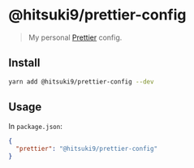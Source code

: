 # @hitsuki9/prettier-config

> My personal [Prettier](https://prettier.io/) config.

## Install

```bash
yarn add @hitsuki9/prettier-config --dev
```

## Usage

In `package.json`:

```json
{
  "prettier": "@hitsuki9/prettier-config"
}
```
